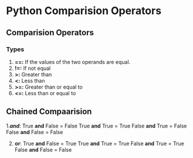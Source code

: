 # Python Comparision Operators 

## Comparision Operators

### Types

1. **==:** If the values of the two operands are equal.
2. **!=:** If not equal
3. **>:** Greater than 
4. **<:** Less than
5. **>=:** Greater than or equal to 
6. **<=:** Less than or equal to

## Chained Compaarision 

1.***and***: True **and** False = False
             True **and** True = True
             False **and** True = False
             False **and** False = False
			 
			 
2. **or**:  True **and** False = True
            True **and** True = True
            False **and** True = True
            False **and** False = False
			  			 
